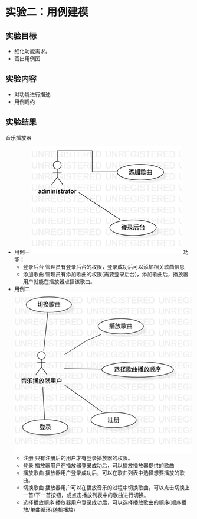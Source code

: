 # 实验二：用例建模

## 实验目标
 + 细化功能需求。
 + 画出用例图

## 实验内容
+ 对功能进行描述
+ 用例规约

## 实验结果

音乐播放器

+ 用例一
    ![用例一](./img/useCase1.jpg)
    功能：
    + 登录后台
        管理员有登录后台的权限，登录成功后可以添加相关歌曲信息
    + 添加歌曲
        管理员有添加歌曲的权限(需要登录后台)，添加歌曲后，播放器用户就能在播放器点播该歌曲。
+ 用例二
    ![用例二](./img/useCase2.jpg)
    + 注册
        只有注册后的用户才有登录播放器的权限。
    + 登录
        播放器用户在播放器登录成功后，可以播放播放器提供的歌曲
    + 播放歌曲
        播放器用户登录成功后，可以在歌曲列表中选择想要播放的歌曲。
    + 切换歌曲
        播放器用户可以在播放音乐的过程中切换歌曲，可以点击切换上一首/下一首按钮，或点击播放列表中的歌曲进行切换。
    + 选择播放顺序
        播放器用户登录成功后，可以选择播放歌曲的顺序(顺序播放/单曲循环/随机播放)